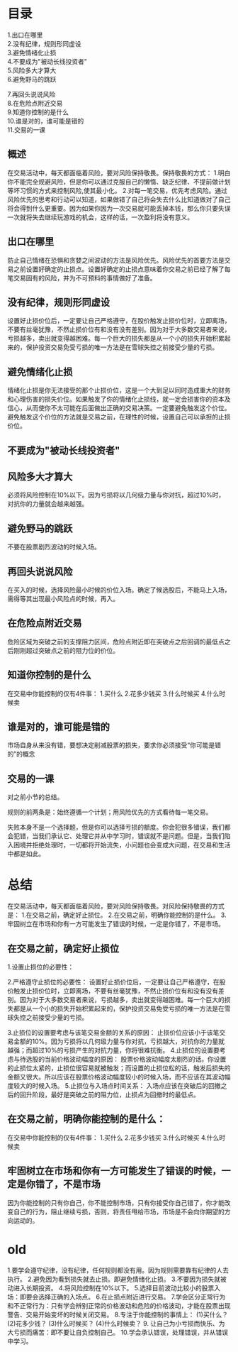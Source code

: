 # 目录
1.出口在哪里   
2.没有纪律，规则形同虚设   
3.避免情绪化止损   
4.不要成为"被动长线投资者"  
5.风险多大才算大  
6.避免野马的跳跃  

7.再回头说说风险   
8.在危险点附近交易   
9.知道你控制的是什么   
10.谁是对的，谁可能是错的  
11.交易的一课   
## 概述
  在交易活动中，每天都面临着风险，要对风险保持敬畏。保持敬畏的方式：
  1.明白你不能完全规避风险，但是你可以通过克服自己的懒惰、缺乏纪律、不提前做计划等坏习惯的方式来控制风险,使其最小化。
  2.对每一笔交易，优先考虑风险。通过风险优先的思考和行动可以知道，如果做错了自己将会失去什么比知道做对了自己将会得到什么更重要。因为如果你因为一次交易就可能丢掉本钱，那么你只要失误一次就将失去继续玩游戏的机会，这样的话，一次盈利将没有意义。
  
## 出口在哪里
  防止自己情绪在恐惧和贪婪之间波动的方法是风险优先。风险优先的首要方法是交易之前设置好确定的止损点。设置好确定的止损点意味着你交易之前已经了解了每笔交易固有的风险，并为不可预料的事情做好了准备。

## 没有纪律，规则形同虚设
  设置好止损价位后，一定要让自己严格遵守，在股价触发止损价位时，立即离场，不要有丝毫犹豫，不然止损价位有和没有没有差别。因为对于大多数交易者来说，亏损越多，卖出就变得越困难。每一个巨大的损失都是从一个小的损失开始积累起来的，保护投资交易免受亏损的唯一方法是在雪球失控之前接受少量的亏损。

## 避免情绪化止损
  情绪化止损是你无法接受的那个止损价位，这是一个大到足以同时造成重大的财务和心理伤害的损失价位。如果触发了你的情绪化止损线，就一定会损害你的资本及信心，从而使你不太可能在后面做出正确的交易决策。一定要避免触发这个价位。避免触发这个价位的方法就是交易之前，在理性的时候，设置自己可以承担的止损价位。

## 不要成为"被动长线投资者"

## 风险多大才算大
  必须将风险控制在10%以下。因为亏损将以几何级力量与你对抗，超过10%时，对抗你的力量就会越来越强。

## 避免野马的跳跃
  不要在股票剧烈波动的时候入场。

## 再回头说说风险
  在买入的时候，选择风险最小时候的价位入场。确定了候选股后，不能马上入场，需得等其出现最小风险点的时候，再入。

## 在危险点附近交易
  危险区域为突破之前的支撑阻力区间，危险点附近即在突破点之后回调的最低点之后刚刚超过突破点之前的阻力位的价位。

## 知道你控制的是什么
  在交易中你能控制的仅有4件事：
  1.买什么
  2.花多少钱买
  3.什么时候买
  4.什么时候卖

## 谁是对的，谁可能是错的
  市场自身从来没有错，要想决定削减股票的损失，要求你必须接受“你可能是错的”的概念

## 交易的一课
对之前小节的总结。

规则的前两条是：始终遵循一个计划；用风险优先的方式看待每一笔交易。

失败本身不是一个选择题，但是你可以选择亏损的额度。你会犯很多错误，我们都会犯错，当我们承认它、处理它并从中学习时，错误就不是问题。但是，当我们陷入困境并拒绝处理时，一切都将开始流失，小问题也会变成大问题，在交易和生活中都是如此。

# 总结
在交易活动中，每天都面临着风险，要对风险保持敬畏。对风险保持敬畏的方式是：
1.在交易之前，确定好止损位。
2.在交易之前，明确你能控制的是什么。
3.牢固树立在市场和你有一方可能发生了错误的时候，一定是你错了，不是市场。

## 在交易之前，确定好止损位
1.设置止损位的必要性：
  
2.严格遵守止损位的必要性：
  设置好止损价位后，一定要让自己严格遵守，在股价触发止损价位时，立即离场，不要有丝毫犹豫，不然止损价位有和没有没有差别。因为对于大多数交易者来说，亏损越多，卖出就变得越困难。每一个巨大的损失都是从一个小的损失开始积累起来的，保护投资交易免受亏损的唯一方法是在雪球失控之前接受少量的亏损。
  
3.止损位的设置要考虑与该笔交易金额的关系的原因：
  止损价位应该小于该笔交易金额的10%。因为亏损将以几何级力量与你对抗，亏损越大，对抗你的力量就越强；而超过10%的亏损产生的对抗力量，你将很难抗衡。
4.止损位的设置要考虑与待选股的当前价格波动幅度的原因：
  股票价格波动幅度太剧烈的话。你设置的止损位太紧的，止损位很容易就被触发；而设置的止损位松的话，触发后损失的金额又很大。所以应该在股票价格波动幅度较小的时候入场，而不应该在其波动幅度较大的时候入场。
5.止损位与入场点时间关系：
  入场点应该在突破后的回撤之后的回升阶段，最好是突破之前的阻力位，止损点为回撤时的最低点。

## 在交易之前，明确你能控制的是什么：
  在交易中你能控制的仅有4件事：
  1.买什么
  2.花多少钱买
  3.什么时候买
  4.什么时候卖
  
## 牢固树立在市场和你有一方可能发生了错误的时候，一定是你错了，不是市场
因为你能控制的只有你自己，你不能控制市场，只有你接受你自己错了，你才能改变自己的行为，阻止继续亏损，否则，将责任甩给市场，市场是不会向你期望的方向运动的。


# old
1.要学会遵守纪律，没有纪律，任何规则都没有用。因为规则需要靠有纪律的人去执行。
2.避免因为看到损失就去止损。即避免情绪化止损。
3.不要因为损失就被动进入长期投资。
4.将风险控制在10%以下。
5.选择目前波动比较小的股票入场：即要会选择正确的入场点。
6.在止损点附近进行交易。
7.学会区分正常行为和不正常行为：只有学会辨别正常的价格波动和危险的价格波动，才能在股票出现警告、交易开始变坏的时候关闭交易。
8.专注于你能控制的事情上：
(1)买什么？
(2)花多少钱？
(3)什么时候买？
(4)什么时候卖？
9. 让自己为小亏损而快乐、为大亏损而痛苦：即不要让自负控制自己。
10.学会承认错误，处理错误，并从错误中学习。


